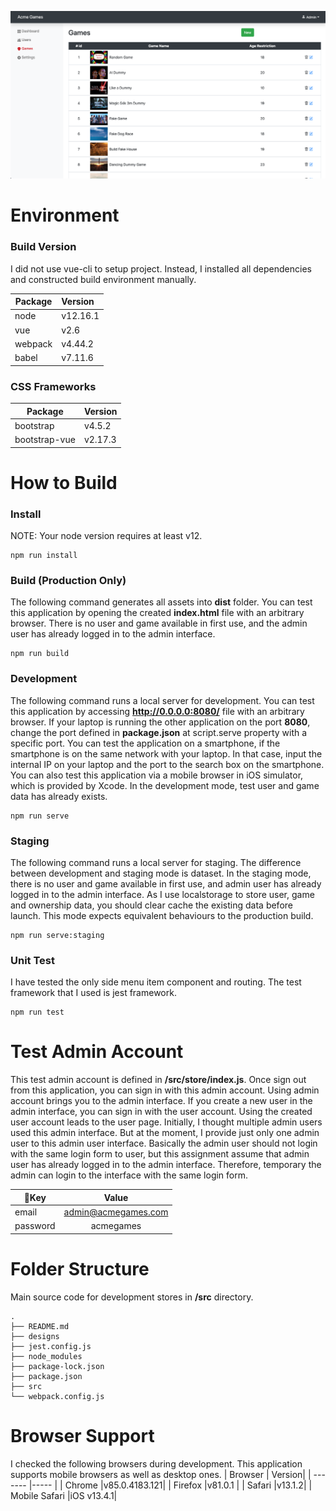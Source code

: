 ![sample](./designs/screenshots/games.png)

# Environment

### Build Version

I did not use vue-cli to setup project. Instead, I installed all dependencies and constructed build environment manually.

| Package | Version  |
| ------- | :------- |
| node    | v12.16.1 |
| vue     | v2.6     |
| webpack | v4.44.2  |
| babel   | v7.11.6  |

### CSS Frameworks

| Package       | Version |
| ------------- | :------ |
| bootstrap     | v4.5.2  |
| bootstrap-vue | v2.17.3 |

# How to Build

### Install

NOTE: Your node version requires at least v12.

```
npm run install
```

### Build (Production Only)

The following command generates all assets into **dist** folder. You can test this application by opening the created **index.html** file with an arbitrary browser. There is no user and game available in first use, and the admin user has already logged in to the admin interface.

```
npm run build
```

### Development

The following command runs a local server for development. You can test this application by accessing **http://0.0.0.0:8080/** file with an arbitrary browser. If your laptop is running the other application on the port **8080**, change the port defined in **package.json** at script.serve property with a specific port. You can test the application on a smartphone, if the smartphone is on the same network with your laptop. In that case, input the internal IP on your laptop and the port to the search box on the smartphone. You can also test this application via a mobile browser in iOS simulator, which is provided by Xcode. In the development mode, test user and game data has already exists.

```
npm run serve
```

### Staging

The following command runs a local server for staging. The difference between development and staging mode is dataset. In the staging mode, there is no user and game available in first use, and admin user has already logged in to the admin interface. As I use localstorage to store user, game and ownership data, you should clear cache the existing data before launch. This mode expects equivalent behaviours to the production build.

```
npm run serve:staging
```

### Unit Test

I have tested the only side menu item component and routing. The test framework that I used is jest framework.

```
npm run test
```

# Test Admin Account

This test admin account is defined in **<rootDir>/src/store/index.js**. Once sign out from this application, you can sign in with this admin account. Using admin account brings you to the admin interface. If you create a new user in the admin interface, you can sign in with the user account. Using the created user account leads to the user page. Initially, I thought multiple admin users used this admin interface. But at the moment, I provide just only one admin user to this admin user interface. Basically the admin user should not login with the same login form to user, but this assignment assume that admin user has already logged in to the admin interface. Therefore, temporary the admin can login to the interface with the same login form.

| Key      |        Value        |
| -------- | :-----------------: |
| email    | admin@acmegames.com |
| password |      acmegames      |

# Folder Structure

Main source code for development stores in **<rootDir>/src** directory.

```
.
├── README.md
├── designs
├── jest.config.js
├── node_modules
├── package-lock.json
├── package.json
├── src
└── webpack.config.js
```

# Browser Support

I checked the following browsers during development. This application supports mobile browsers as well as desktop ones.
| Browser | Version|
| ------- |----- |
| Chrome |v85.0.4183.121|
| Firefox |v81.0.1 |
| Safari |v13.1.2|
| Mobile Safari |iOS v13.4.1|
